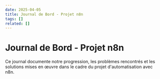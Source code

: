 ```yaml
---
date: 2025-04-05
title: Journal de Bord - Projet n8n
tags: []
related: []
---
```


# Journal de Bord - Projet n8n

Ce journal documente notre progression, les problèmes rencontrés et les solutions mises en œuvre dans le cadre du projet d'automatisation avec n8n.


